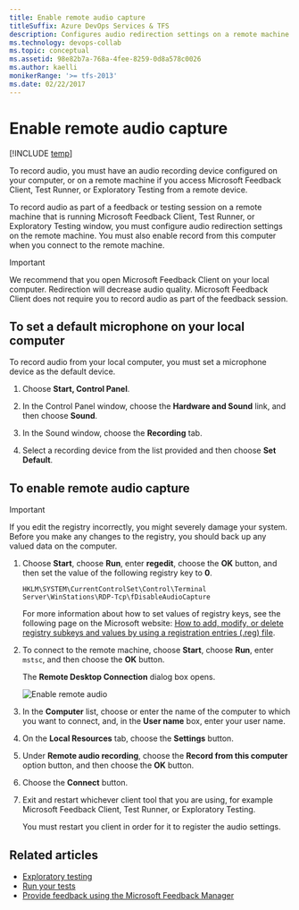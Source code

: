 ```yaml
---
title: Enable remote audio capture
titleSuffix: Azure DevOps Services & TFS
description: Configures audio redirection settings on a remote machine that is running Microsoft Feedback Client, Test Runner, or Exploratory Testing window 
ms.technology: devops-collab
ms.topic: conceptual
ms.assetid: 98e82b7a-768a-4fee-8259-0d8a578c0026
ms.author: kaelli
monikerRange: '>= tfs-2013'
ms.date: 02/22/2017
---
```


# Enable remote audio capture

[!INCLUDE [temp](../../includes/version-vsts-tfs-all-versions.md)]

To record audio, you must have an audio recording device configured on your computer, or on a remote machine if you access Microsoft Feedback Client, Test Runner, or Exploratory Testing from a remote device.

To record audio as part of a feedback or testing session on a remote machine that is running Microsoft Feedback Client, Test Runner, or Exploratory Testing window, you must configure audio redirection settings on the remote machine. You must also enable record from this computer when you connect to the remote machine.

> [!IMPORTANT]  
>  We recommend that you open Microsoft Feedback Client on your local computer. Redirection will decrease audio quality. Microsoft Feedback Client does not require you to record audio as part of the feedback session.

## To set a default microphone on your local computer

To record audio from your local computer, you must set a microphone device as the default device.

1.  Choose **Start, Control Panel**.

2.  In the Control Panel window, choose the **Hardware and Sound** link, and then choose **Sound**.

3.  In the Sound window, choose the **Recording** tab.

4.  Select a recording device from the list provided and then choose **Set Default**.

## To enable remote audio capture

> [!IMPORTANT]
> If you edit the registry incorrectly, you might severely damage your system. Before you make any changes to the registry, you should back up any valued data on the computer.

1.  Choose **Start**, choose **Run**, enter **regedit**, choose the **OK** button, and then set the value of the following registry key to **0**.

    `HKLM\SYSTEM\CurrentControlSet\Control\Terminal Server\WinStations\RDP-Tcp\fDisableAudioCapture`

    For more information about how to set values of registry keys, see the following page on the Microsoft website: [How to add, modify, or delete registry subkeys and values by using a registration entries (.reg) file](https://go.microsoft.com/fwlink/?LinkId=227171).

2.  To connect to the remote machine, choose **Start**, choose **Run**, enter `mstsc`, and then choose the **OK** button.

    The **Remote Desktop Connection** dialog box opens.

    ![Enable remote audio](media/alm_rm_remoteaudio.png "ALM_RM_RemoteAudio")

3.  In the **Computer** list, choose or enter the name of the computer to which you want to connect, and, in the **User name** box, enter your user name.

4.  On the **Local Resources** tab, choose the **Settings** button.

5.  Under **Remote audio recording**, choose the **Record from this computer** option button, and then choose the **OK** button.

6.  Choose the **Connect** button.

7.  Exit and restart whichever client tool that you are using, for example Microsoft Feedback Client, Test Runner, or Exploratory Testing.

    You must restart you client in order for it to register the audio settings.

## Related articles

* [Exploratory testing](../../test/perform-exploratory-tests.md)
* [Run your tests](../../test/run-manual-tests.md)
* [Provide feedback using the Microsoft Feedback Manager](give-feedback.md)
